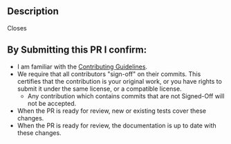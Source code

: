 ## Description
<!-- Note: The pull request title will be included in the CHANGELOG. -->
<!-- Provide a standalone description of changes in this PR. -->
<!-- Reference any issues closed by this PR with "closes #1234". All PRs should have an issue they close-->
Closes

## By Submitting this PR I confirm:
- I am familiar with the [Contributing Guidelines](https://github.com/NVIDIA/AIQtoolkit/blob/develop/docs/source/resources/contributing.md).
- We require that all contributors "sign-off" on their commits. This certifies that the contribution is your original work, or you have rights to submit it under the same license, or a compatible license.
  - Any contribution which contains commits that are not Signed-Off will not be accepted.
- When the PR is ready for review, new or existing tests cover these changes.
- When the PR is ready for review, the documentation is up to date with these changes.
